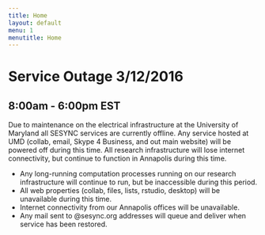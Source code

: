 ```yaml
---
title: Home
layout: default
menu: 1
menutitle: Home
---
```


Service Outage 3/12/2016
========================

8:00am - 6:00pm EST
-----------------------

Due to maintenance on the electrical infrastructure at the University of Maryland all SESYNC services are currently offline. Any service hosted at UMD (collab, email, Skype 4 Business, and out main website) will be powered off during this time. All research infrastructure will lose internet connectivity, but continue to function in Annapolis during this time.

* Any long-running computation processes running on our research infrastructure will continue to run, but be inaccessible during this period.
* All web properties (collab, files, lists, rstudio, desktop) will be unavailable during this time.
* Internet connectivity from our Annapolis offices will be unavailable.
* Any mail sent to @sesync.org addresses will queue and deliver when service has been restored.
